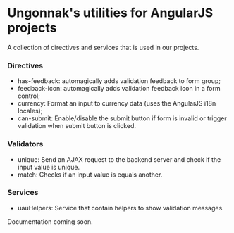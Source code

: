# Ungonnak's utilities for AngularJS projects

A collection of directives and services that is used in our projects.

### Directives
* has-feedback: automagically adds validation feedback to form group;
* feedback-icon: automagically adds validation feedback icon in a form control;
* currency: Format an input to currency data (uses the AngularJS i18n locales);
* can-submit: Enable/disable the submit button if form is invalid or trigger validation when submit button is clicked.

### Validators
* unique: Send an AJAX request to the backend server and check if the input value is unique.
* match: Checks if an input value is equals another.

### Services
* uauHelpers: Service that contain helpers to show validation messages.

Documentation coming soon.
